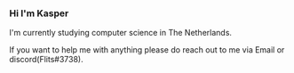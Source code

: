 ### Hi I'm Kasper <!-- might add twitter & stuff later on -->
I'm currently studying computer science in The Netherlands.

If you want to help me with anything please do reach out to me via Email or discord(Flits#3738).


<!--
**kasper201/kasper201** is a ✨ _special_ ✨ repository because its `README.md` (this file) appears on your GitHub profile.

-->
